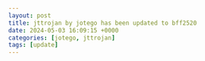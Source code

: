 ```yaml
---
layout: post
title: jttrojan by jotego has been updated to bff2520
date: 2024-05-03 16:09:15 +0000
categories: [jotego, jttrojan]
tags: [update]
---
```


